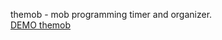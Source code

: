 themob - mob programming timer and organizer. <br />
[DEMO themob](https://ohmyjersh.github.io/themob/)
